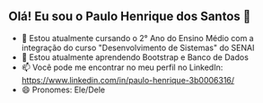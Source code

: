## Olá! Eu sou o Paulo Henrique dos Santos 👋

- 🔭 Estou atualmente cursando o 2° Ano do Ensino Médio com a integração do curso "Desenvolvimento de Sistemas" do SENAI
- 🌱 Estou atualmente aprendendo Bootstrap e Banco de Dados
- 📫 Você pode me encontrar no meu perfil no LinkedIn: https://www.linkedin.com/in/paulo-henrique-3b0006316/
- 😄 Pronomes: Ele/Dele
